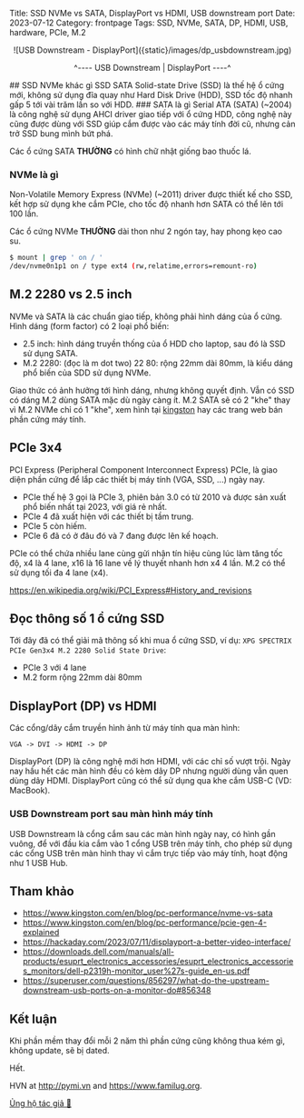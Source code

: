 Title: SSD NVMe vs SATA, DisplayPort vs HDMI, USB downstream port
Date: 2023-07-12
Category: frontpage
Tags: SSD, NVMe, SATA, DP, HDMI, USB, hardware, PCIe, M.2

<center>
![USB Downstream - DisplayPort]({static}/images/dp_usbdownstream.jpg)

^---- USB Downstream | DisplayPort ----^
</center>
## SSD NVMe khác gì SSD SATA
Solid-state Drive (SSD) là thế hệ ổ cứng mới, không sử dụng đĩa quay như Hard Disk Drive (HDD),
SSD tốc độ nhanh gấp 5 tới vài trăm lần so với HDD.
### SATA là gì
Serial ATA (SATA) (~2004) là công nghệ sử dụng AHCI driver giao tiếp với ổ cứng HDD, công nghệ này cũng được
dùng với SSD giúp cắm được vào các máy tính đời cũ, nhưng cản trở SSD bung mình bứt phá.

Các ổ cứng SATA **THƯỜNG** có hình chữ nhật giống bao thuốc lá.

### NVMe là gì
Non-Volatile Memory Express (NVMe) (~2011) driver được thiết kế cho SSD, kết hợp sử dụng khe cắm PCIe, cho tốc độ nhanh hơn SATA có thể lên tới 100 lần.

Các ổ cứng NVMe **THƯỜNG** dài thon như 2 ngón tay, hay phong kẹo cao su.

```sh
$ mount | grep ' on / '
/dev/nvme0n1p1 on / type ext4 (rw,relatime,errors=remount-ro)
```

## M.2 2280 vs 2.5 inch
NVMe và SATA là các chuẩn giao tiếp, không phải hình dáng của ổ cứng. Hình dáng (form factor) có 2 loại phổ biến:

- 2.5 inch: hình dáng truyền thống của ổ HDD cho laptop, sau đó là SSD sử dụng SATA.
- M.2 2280: (đọc là m dot two) 22 80: rộng 22mm dài 80mm, là kiểu dáng phổ biến của SDD sử dụng NVMe.

Giao thức có ảnh hưởng tới hình dáng, nhưng không quyết định. Vẫn có SSD có dáng M.2 dùng SATA mặc dù ngày càng ít.
M.2 SATA sẽ có 2 "khe" thay vì M.2 NVMe chỉ có 1 "khe", xem hình tại [kingston](https://www.kingston.com/en/blog/pc-performance/two-types-m2-vs-ssd) hay các trang web bán phần cứng máy tính.

## PCIe 3x4
PCI Express (Peripheral Component Interconnect Express) PCIe, là giao diện phần cứng để lắp các thiết bị máy tính (VGA, SSD, ...) ngày nay.

- PCIe thế hệ 3 gọi là PCIe 3, phiên bản 3.0 có từ 2010 và được sản xuất phổ biến nhất tại 2023, với giá rẻ nhất.
- PCIe 4 đã xuất hiện với các thiết bị tầm trung.
- PCIe 5 còn hiếm.
- PCIe 6 đã có ở đâu đó và 7 đang được lên kế hoạch.

PCIe có thể chứa nhiều lane cùng gửi nhận tín hiệu cùng lúc làm tăng tốc độ, x4 là 4 lane, x16 là 16 lane về lý thuyết nhanh hơn x4 4 lần.
M.2 có thể sử dụng tối đa 4 lane (x4).

<https://en.wikipedia.org/wiki/PCI_Express#History_and_revisions>

## Đọc thông số 1 ổ cứng SSD
Tới đây đã có thể giải mã thông số khi mua ổ cứng SSD, ví dụ:
`XPG SPECTRIX PCIe Gen3x4 M.2 2280 Solid State Drive`:

- PCIe 3 với 4 lane
- M.2 form rộng 22mm dài 80mm

## DisplayPort (DP) vs HDMI
Các cổng/dây cắm truyền hình ảnh từ máy tính qua màn hình:

```
VGA -> DVI -> HDMI -> DP
```

DisplayPort (DP) là công nghệ mới hơn HDMI, với các chỉ số vượt trội. Ngày nay hầu hết các màn hình đều có kèm dây DP nhưng người dùng vẫn quen dùng dây HDMI. DisplayPort cũng có thể sử dụng qua khe cắm USB-C (VD: MacBook).

### USB Downstream port sau màn hình máy tính
USB Downstream là cổng cắm sau các màn hình ngày nay, có hình gần vuông, để với đầu kia cắm vào 1 cổng USB trên máy tính, cho phép sử dụng các cổng USB trên màn hình thay vì cắm trực tiếp vào máy tính, hoạt động như 1 USB Hub.

## Tham khảo
- <https://www.kingston.com/en/blog/pc-performance/nvme-vs-sata>
- <https://www.kingston.com/en/blog/pc-performance/pcie-gen-4-explained>
- <https://hackaday.com/2023/07/11/displayport-a-better-video-interface/>
- <https://downloads.dell.com/manuals/all-products/esuprt_electronics_accessories/esuprt_electronics_accessories_monitors/dell-p2319h-monitor_user%27s-guide_en-us.pdf>
- <https://superuser.com/questions/856297/what-do-the-upstream-downstream-usb-ports-on-a-monitor-do#856348>

## Kết luận
Khi phần mềm thay đổi mỗi 2 năm thì phần cứng cũng không thua kém gì, không update, sẽ bị dated.

Hết.

HVN at <http://pymi.vn> and <https://www.familug.org>.

[Ủng hộ tác giả 🍺](https://www.familug.org/p/ung-ho.html)
